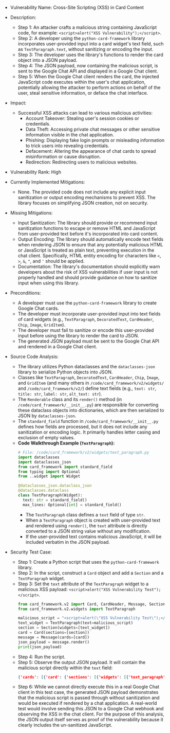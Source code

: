 - Vulnerability Name: Cross-Site Scripting (XSS) in Card Content

- Description:
  - Step 1: An attacker crafts a malicious string containing JavaScript code, for example: `<script>alert("XSS Vulnerability");</script>`.
  - Step 2: A developer using the `python-card-framework` library incorporates user-provided input into a card widget's text field, such as `TextParagraph.text`, without sanitizing or encoding the input.
  - Step 3: The developer uses the library's functions to render the card object into a JSON payload.
  - Step 4: The JSON payload, now containing the malicious script, is sent to the Google Chat API and displayed in a Google Chat client.
  - Step 5: When the Google Chat client renders the card, the injected JavaScript code executes within the user's chat application, potentially allowing the attacker to perform actions on behalf of the user, steal sensitive information, or deface the chat interface.

- Impact:
  - Successful XSS attacks can lead to various malicious activities:
    - Account Takeover: Stealing user's session cookies or credentials.
    - Data Theft: Accessing private chat messages or other sensitive information visible in the chat application.
    - Phishing: Displaying fake login prompts or misleading information to trick users into revealing credentials.
    - Defacement: Altering the appearance of chat cards to spread misinformation or cause disruption.
    - Redirection: Redirecting users to malicious websites.

- Vulnerability Rank: High

- Currently Implemented Mitigations:
  - None. The provided code does not include any explicit input sanitization or output encoding mechanisms to prevent XSS. The library focuses on simplifying JSON creation, not on security.

- Missing Mitigations:
  - Input Sanitization: The library should provide or recommend input sanitization functions to escape or remove HTML and JavaScript from user-provided text before it's incorporated into card content.
  - Output Encoding: The library should automatically encode text fields when rendering JSON to ensure that any potentially malicious HTML or JavaScript is treated as plain text, preventing execution in the chat client.  Specifically, HTML entity encoding for characters like `<`, `>`, `&`, `"`, and `'` should be applied.
  - Documentation: The library's documentation should explicitly warn developers about the risk of XSS vulnerabilities if user input is not properly handled and should provide guidance on how to sanitize input when using this library.

- Preconditions:
  - A developer must use the `python-card-framework` library to create Google Chat cards.
  - The developer must incorporate user-provided input into text fields of card widgets (e.g., `TextParagraph`, `DecoratedText`, `CardHeader`, `Chip`, `Image`, `GridItem`).
  - The developer must fail to sanitize or encode this user-provided input before using the library to render the card to JSON.
  - The generated JSON payload must be sent to the Google Chat API and rendered in a Google Chat client.

- Source Code Analysis:
  - The library utilizes Python dataclasses and the `dataclasses-json` library to serialize Python objects into JSON.
  - Classes like `TextParagraph`, `DecoratedText`, `CardHeader`, `Chip`, `Image`, and `GridItem` (and many others in `/code/card_framework/v2/widgets/` and `/code/card_framework/v2/`) define text fields (e.g., `text: str`, `title: str`, `label: str`, `alt_text: str`).
  - The `Renderable` class and its `render()` method (in `/code/card_framework/__init__.py`) are responsible for converting these dataclass objects into dictionaries, which are then serialized to JSON by `dataclasses-json`.
  - The `standard_field` function in `/code/card_framework/__init__.py` defines how fields are processed, but it does not include any sanitization or encoding logic. It primarily handles letter casing and exclusion of empty values.
  - **Code Walkthrough Example (`TextParagraph`):**
    ```python
    # File: /code/card_framework/v2/widgets/text_paragraph.py
    import dataclasses
    import dataclasses_json
    from card_framework import standard_field
    from typing import Optional
    from ..widget import Widget

    @dataclasses_json.dataclass_json
    @dataclasses.dataclass
    class TextParagraph(Widget):
      text: str = standard_field()
      max_lines: Optional[int] = standard_field()
    ```
    - The `TextParagraph` class defines a `text` field of type `str`.
    - When a `TextParagraph` object is created with user-provided text and rendered using `render()`, the `text` attribute is directly converted to a JSON string value without any modification.
    - If the user-provided text contains malicious JavaScript, it will be included verbatim in the JSON payload.

- Security Test Case:
  - Step 1: Create a Python script that uses the `python-card-framework` library.
  - Step 2: In the script, construct a `Card` object and add a `Section` and a `TextParagraph` widget.
  - Step 3: Set the `text` attribute of the `TextParagraph` widget to a malicious XSS payload: `<script>alert("XSS Vulnerability Test");</script>`.
    ```python
    from card_framework.v2 import Card, CardHeader, Message, Section
    from card_framework.v2.widgets import TextParagraph

    malicious_script = "<script>alert(\"XSS Vulnerability Test\");</script>"
    text_widget = TextParagraph(text=malicious_script)
    section = Section(widgets=[text_widget])
    card = Card(sections=[section])
    message = Message(cards=[card])
    json_payload = message.render()
    print(json_payload)
    ```
  - Step 4: Run the script.
  - Step 5: Observe the output JSON payload. It will contain the malicious script directly within the `text` field:
    ```json
    {'cards': [{'card': {'sections': [{'widgets': [{'text_paragraph': {'text': '<script>alert("XSS Vulnerability Test");</script>'}}]}]}}]}
    ```
  - Step 6:  While we cannot directly execute this in a real Google Chat client in this test case, the generated JSON payload demonstrates that the malicious script is passed through without sanitization and would be executed if rendered by a chat application.  A real-world test would involve sending this JSON to a Google Chat webhook and observing the XSS in the chat client. For the purpose of this analysis, the JSON output itself serves as proof of the vulnerability because it clearly includes the un-sanitized JavaScript.